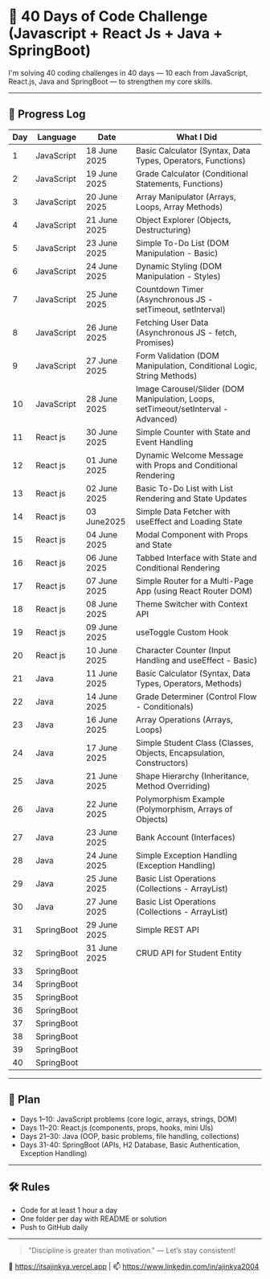 # 🚀 40 Days of Code Challenge (Javascript + React Js + Java + SpringBoot)

I'm solving 40 coding challenges in 40 days — 10 each from JavaScript, React.js, Java and SpringBoot — to strengthen my core skills.

---


## 📅 Progress Log

| Day | Language     | Date        | What I Did                                                                              |
|-----|--------------|------------ |---------------------------------------------------------------------------------------- |
| 1   | JavaScript   |18 June 2025 | Basic Calculator (Syntax, Data Types, Operators, Functions)                             |
| 2   | JavaScript   |19 June 2025 | Grade Calculator (Conditional Statements, Functions)                                    |
| 3   | JavaScript   |20 June 2025 | Array Manipulator (Arrays, Loops, Array Methods)                                        |
| 4   | JavaScript   |21 June 2025 | Object Explorer (Objects, Destructuring)                                                |
| 5   | JavaScript   |23 June 2025 | Simple To-Do List (DOM Manipulation - Basic)                                            |
| 6   | JavaScript   |24 June 2025 | Dynamic Styling (DOM Manipulation - Styles)                                             |
| 7   | JavaScript   |25 June 2025 | Countdown Timer (Asynchronous JS - setTimeout, setInterval)                             |
| 8   | JavaScript   |26 June 2025 | Fetching User Data (Asynchronous JS - fetch, Promises)                                  |  
| 9   | JavaScript   |27 June 2025 | Form Validation (DOM Manipulation, Conditional Logic, String Methods)                   |
| 10  | JavaScript   |28 June 2025 | Image Carousel/Slider (DOM Manipulation, Loops, setTimeout/setInterval - Advanced)      |   
| 11  | React js     |30 June 2025 | Simple Counter with State and Event Handling                                            |       
| 12  | React js     |01 June 2025 | Dynamic Welcome Message with Props and Conditional Rendering                            |       
| 13  | React js     |02 June 2025 | Basic To-Do List with List Rendering and State Updates                                  |
| 14  | React js     |03 June2025  | Simple Data Fetcher with useEffect and Loading State                                    |
| 15  | React js     |04 June 2025 | Modal Component with Props and State                                                    |
| 16  | React js     |06 June 2025 | Tabbed Interface with State and Conditional Rendering                                   |
| 17  | React js     |07 June 2025 | Simple Router for a Multi-Page App (using React Router DOM)                             |
| 18  | React js     |08 June 2025 | Theme Switcher with Context API                                                         |
| 19  | React js     |09 June 2025 | useToggle Custom Hook                                                                   |
| 20  | React js     |10 June 2025 | Character Counter (Input Handling and useEffect - Basic)                                |
| 21  | Java         |11 June 2025 | Basic Calculator (Syntax, Data Types, Operators, Methods)                               |
| 22  | Java         |14 June 2025 | Grade Determiner (Control Flow - Conditionals)                                          |
| 23  | Java         |16 June 2025 | Array Operations (Arrays, Loops)                                                        |
| 24  | Java         |17 June 2025 | Simple Student Class (Classes, Objects, Encapsulation, Constructors)                    |
| 25  | Java         |21 June 2025 | Shape Hierarchy (Inheritance, Method Overriding)                                        |
| 26  | Java         |22 June 2025 | Polymorphism Example (Polymorphism, Arrays of Objects)                                  |
| 27  | Java         |23 June 2025 | Bank Account (Interfaces)                                                               |
| 28  | Java         |24 June 2025 | Simple Exception Handling (Exception Handling)                                          |
| 29  | Java         |25 June 2025 | Basic List Operations (Collections - ArrayList)                                         |
| 30  | Java         |27 June 2025 | Basic List Operations (Collections - ArrayList)                                         |
| 31  | SpringBoot   |29 June 2025 | Simple REST API                                                                         |
| 32  | SpringBoot   |31 June 2025 | CRUD API for Student Entity                                                             |
| 33  | SpringBoot   |             |                                                                                         |
| 34  | SpringBoot   |             |                                                                                         |
| 35  | SpringBoot   |             |                                                                                         |
| 36  | SpringBoot   |             |                                                                                         |
| 37  | SpringBoot   |             |                                                                                         |
| 38  | SpringBoot   |             |                                                                                         |
| 39  | SpringBoot   |             |                                                                                         |
| 40  | SpringBoot   |             |                                                                                         |




---

## 🎯 Plan

- Days 1–10: JavaScript problems (core logic, arrays, strings, DOM)
- Days 11–20: React.js (components, props, hooks, mini UIs)
- Days 21–30: Java (OOP, basic problems, file handling, collections)
- Days 31-40: SpringBoot (APIs, H2 Database, Basic Authentication, Exception Handling)

---

## 🛠️ Rules

- Code for at least 1 hour a day
- One folder per day with README or solution
- Push to GitHub daily

---

> "Discipline is greater than motivation." — Let’s stay consistent!

🔗 https://itsajinkya.vercel.app | 📫 https://www.linkedin.com/in/ajinkya2004
